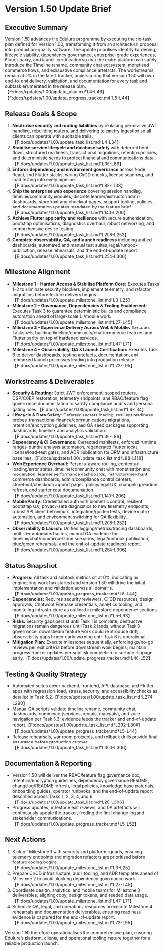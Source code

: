 # Version 1.50 Update Brief

## Executive Summary
Version 1.50 advances the Edulure programme by executing the six-task plan defined for Version 1.00, transforming it from an architectural proposal into production-quality software. The update prioritises identity hardening, lifecycle stability, dependency governance, enterprise-grade experiences, Flutter parity, and launch certification so that the entire platform can safely introduce the Timeline rename, community chat ecosystem, monetised commerce flows, and exhaustive compliance artefacts. The workstreams remain at 0% in the latest tracker, underscoring that Version 1.50 will own end-to-end delivery, validation, and documentation for every task and subtask enumerated in the release plan.【F:docs/updates/1.00/update_plan.md†L4-L46】【F:docs/updates/1.00/update_progress_tracker.md†L5-L44】

## Release Goals & Scope
1. **Neutralise security and routing liabilities** by replacing permissive JWT handling, rebuilding routers, and delivering telemetry ingestion so all clients can operate with auditable trails.【F:docs/updates/1.00/update_task_list.md†L4-L34】
2. **Stabilise service lifecycle and database safety** with deferred boot flows, structured readiness, transactional migrations, retention policies, and deterministic seeds to protect financial and communications data.【F:docs/updates/1.00/update_task_list.md†L36-L86】
3. **Enforce dependency and environment governance** across Node, React, and Flutter stacks, wiring CI/CD checks, license scanning, and load testing into every pipeline.【F:docs/updates/1.00/update_task_list.md†L88-L138】
4. **Ship the enterprise web experience** covering session handling, timeline/community modules, discrete learner/instructor/admin dashboards, storefront and checkout pages, support tooling, policies, and documentation updates mandated by the feature brief.【F:docs/updates/1.00/update_task_list.md†L140-L206】
5. **Achieve Flutter app parity and resilience** with secure authentication, bootstrap optimisations, diagnostics overhaul, robust networking, and comprehensive device testing.【F:docs/updates/1.00/update_task_list.md†L208-L252】
6. **Complete observability, QA, and launch readiness** including unified dashboards, automated and manual test suites, legal/runbook publication, release rehearsals, and the end-of-update report.【F:docs/updates/1.00/update_task_list.md†L254-L306】

## Milestone Alignment
- **Milestone 1 – Harden Access & Stabilise Platform Core:** Executes Tasks 1–2 to eliminate security blockers, implement telemetry, and refactor migrations before feature delivery begins.【F:docs/updates/1.00/update_milestone_list.md†L3-L25】
- **Milestone 2 – Governance, Dependencies & Tooling Enablement:** Executes Task 3 to guarantee deterministic builds and compliance automation ahead of large-scale UI/mobile work.【F:docs/updates/1.00/update_milestone_list.md†L27-L45】
- **Milestone 3 – Experience Delivery Across Web & Mobile:** Executes Tasks 4–5, building timeline/community/chat/commerce features and Flutter parity on top of hardened services.【F:docs/updates/1.00/update_milestone_list.md†L47-L71】
- **Milestone 4 – Observability, QA & Launch Certification:** Executes Task 6 to deliver dashboards, testing artefacts, documentation, and rehearsed launch processes leading into production release.【F:docs/updates/1.00/update_milestone_list.md†L73-L95】

## Workstreams & Deliverables
- **Security & Routing:** Strict JWT enforcement, scoped routers, CSP/COEP restoration, telemetry endpoints, and RBAC/feature flag governance documentation to satisfy compliance audits and persona gating rules.【F:docs/updates/1.00/update_task_list.md†L4-L34】
- **Lifecycle & Data Safety:** Deferred secrets loading, resilient readiness probes, transactional finance/communications migrations, retention/encryption guidelines, and QA seed packages supporting dashboards, timeline, and analytics validation.【F:docs/updates/1.00/update_task_list.md†L36-L86】
- **Dependency & CI Governance:** Corrected manifests, enforced runtime ranges, bundle analysis automation, regenerated Flutter locks, license/load-test gates, and ADR publication for ORM and infrastructure baselines.【F:docs/updates/1.00/update_task_list.md†L88-L138】
- **Web Experience Overhaul:** Persona-aware routing, contextual loading/error states, timeline/community chat with monetisation and moderation, learner performance dashboards, instructor/merchant commerce dashboards, admin/compliance control centers, storefront/checkout/support pages, policy/legal UX, changelog/readme refresh, and starter data documentation.【F:docs/updates/1.00/update_task_list.md†L140-L206】
- **Mobile Parity:** Credentialed auth with biometric control, resilient bootstrap UX, privacy-safe diagnostics to new telemetry endpoints, robust API client behaviours, integration/golden tests, device matrix automation, and environment switching for QA flexibility.【F:docs/updates/1.00/update_task_list.md†L208-L252】
- **Observability & Launch:** Unified logging/metrics/tracing dashboards, multi-tier automated suites, manual QA evidence for timeline/chat/commerce/zone scenarios, legal/runbook publication, blue/green rehearsals, and the end-of-update readiness report.【F:docs/updates/1.00/update_task_list.md†L254-L306】

## Status Snapshot
- **Progress:** All task and subtask metrics sit at 0%, indicating no engineering work has started and Version 1.50 will drive the initial implementation and validation across all domains.【F:docs/updates/1.00/update_progress_tracker.md†L5-L44】
- **Dependencies:** Requires security reviewers, CI/CD resources, design approvals, Chatwoot/Firebase credentials, analytics tooling, and monitoring infrastructure as outlined in milestone dependency sections.【F:docs/updates/1.00/update_milestone_list.md†L5-L93】
- **Risks:** Security gaps persist until Task 1 is complete; destructive migrations remain dangerous until Task 2 lands; without Task 3 governance, downstream feature work could reintroduce drift; observability gaps hinder early warning until Task 6 is operational.
- **Mitigation Plan:** Execute milestones sequentially, enforcing go/no-go reviews per exit criteria before downstream work begins; maintain progress tracker updates per subtask completion to surface slippage early.【F:docs/updates/1.00/update_progress_tracker.md†L46-L52】

## Testing & Quality Strategy
- Automated suites cover backend, frontend, API, database, and Flutter apps with regression, load, stress, security, and accessibility checks as detailed in Task 6.2.【F:docs/updates/1.00/update_task_list.md†L274-L290】
- Manual QA scripts validate timeline rename, community chat, dashboards, commerce (services, rentals, materials), and zone navigation per Task 6.3; evidence feeds the tracker and end-of-update report.【F:docs/updates/1.00/update_task_list.md†L292-L300】【F:docs/updates/1.00/update_progress_tracker.md†L5-L44】
- Release rehearsals, war room protocols, and rollback drills provide final assurance before production cutover.【F:docs/updates/1.00/update_task_list.md†L300-L306】

## Documentation & Reporting
- Version 1.50 will deliver the RBAC/feature flag governance doc, retention/encryption guidelines, dependency governance README, changelog/README refresh, legal policies, knowledge base materials, onboarding guides, operator runbooks, and the end-of-update report described across Tasks 1, 2, 3, 4, and 6.【F:docs/updates/1.00/update_task_list.md†L20-L306】
- Progress updates, milestone exit reviews, and QA artefacts will continuously update the tracker, feeding the final change log and stakeholder communications.【F:docs/updates/1.00/update_progress_tracker.md†L5-L52】

## Next Actions
1. Kick off Milestone 1 with security and platform squads, ensuring telemetry endpoints and migration refactors are prioritised before feature coding begins.【F:docs/updates/1.00/update_milestone_list.md†L3-L25】
2. Prepare CI/CD infrastructure, audit tooling, and ADR templates ahead of Milestone 2 to avoid blocking dependency governance work.【F:docs/updates/1.00/update_milestone_list.md†L27-L45】
3. Coordinate design, analytics, and mobile teams for Milestone 3 deliverables, aligning copy, design tokens, and seeded data usage.【F:docs/updates/1.00/update_milestone_list.md†L47-L71】
4. Schedule QA, legal, and operations resources to execute Milestone 4 rehearsals and documentation deliverables, ensuring readiness evidence is captured for the end-of-update report.【F:docs/updates/1.00/update_milestone_list.md†L73-L95】

Version 1.50 therefore operationalises the comprehensive plan, ensuring Edulure’s platform, clients, and operational tooling mature together for a reliable production launch.
